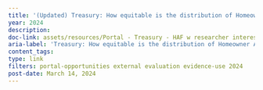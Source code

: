 ```yaml
---
title: '(Updated) Treasury: How equitable is the distribution of Homeowner Assistance Fund (HAF) funds to homeowners most in need of assistance?'
year: 2024
description: 
doc-link: assets/resources/Portal - Treasury - HAF w researcher interest.pdf
aria-label: 'Treasury: How equitable is the distribution of Homeowner Assistance Fund (HAF) funds to homeowners most in need of assistance?'
content_tags:
type: link
filters: portal-opportunities external evaluation evidence-use 2024
post-date: March 14, 2024
---
```

